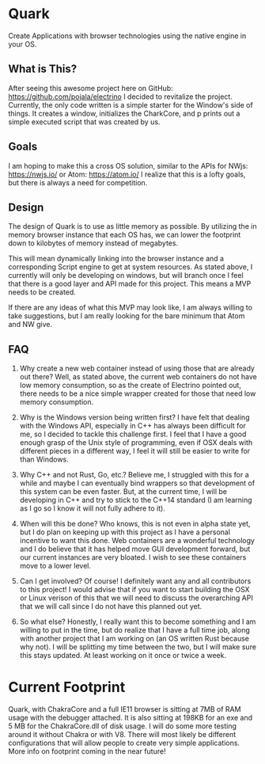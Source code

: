 # Quark
Create Applications with browser technologies using the native engine in your OS.

## What is This?
After seeing this awesome project here on GitHub: https://github.com/pojala/electrino I decided to revitalize the project.
Currently, the only code written is a simple starter for the Window's side of things. It creates a window, initializes the CharkCore, and p
prints out a simple executed script that was created by us.

## Goals
I am hoping to make this a cross OS solution, similar to the APIs for NWjs: https://nwjs.io/ or Atom: https://atom.io/
I realize that this is a lofty goals, but there is always a need for competition.

## Design
The design of Quark is to use as little memory as possible. By utilizing the in memory browser instance that each OS has, we can
lower the footprint down to kilobytes of memory instead of megabytes.

This will mean dynamically linking into the browser instance and a corresponding Script engine to get at system resources.
As stated above, I currently will only be developing on windows, but will branch once I feel that there is a good layer and API
made for this project. This means a MVP needs to be created.

If there are any ideas of what this MVP may look like, I am always willing to take suggestions, but I am really looking for the bare
minimum that Atom and NW give.

## FAQ

1. Why create a new web container instead of using those that are already out there?
Well, as stated above, the current web containers do not have low memory consumption, so as the create of Electrino pointed out,
there needs to be a nice simple wrapper created for those that need low memory consumption.

2. Why is the Windows version being written first?
I have felt that dealing with the Windows API, especially in C++ has always been difficult for me, so I decided to tackle this challenge
first. I feel that I have a good enough grasp of the Unix style of programming, even if OSX deals with different pieces in a different way,
I feel it will still be easier to write for than Windows.

3. Why C++ and not Rust, Go, etc.?
Believe me, I struggled with this for a while and maybe I can eventually bind wrappers so that development of this system can be even faster. But,
at the current time, I will be developing in C++ and try to stick to the C++14 standard (I am learning as I go so I know it will not fully adhere to it).

4. When will this be done?
Who knows, this is not even in alpha state yet, but I do plan on keeping up with this project as I have a personal incentive to want this done.
Web containers are a wonderful technology and I do believe that it has helped move GUI development forward, but our current instances are very bloated.
I wish to see these containers move to a lower level.

5. Can I get involved?
Of course! I definitely want any and all contributors to this project! I would advise that if you want to start building the OSX or Linux verison of this that
we will need to discuss the overarching API that we will call since I do not have this planned out yet.

6. So what else?
Honestly, I really want this to become something and I am willing to put in the time, but do realize that I have a full time job, along with another project that
I am working on (an OS written Rust because why not). I will be splitting my time between the two, but I will make sure this stays updated. At least working on it once or twice a week.

# Current Footprint
Quark, with ChakraCore and a full IE11 browser is sitting at 7MB of RAM usage with the debugger attached. It is also sitting at 198KB for an exe and 5 MB for the ChakraCore.dll of disk usage. I will do some more testing around it without Chakra or with V8. There will most likely be different configurations that will allow people to create very simple applications. More info on footprint coming in the near future!
